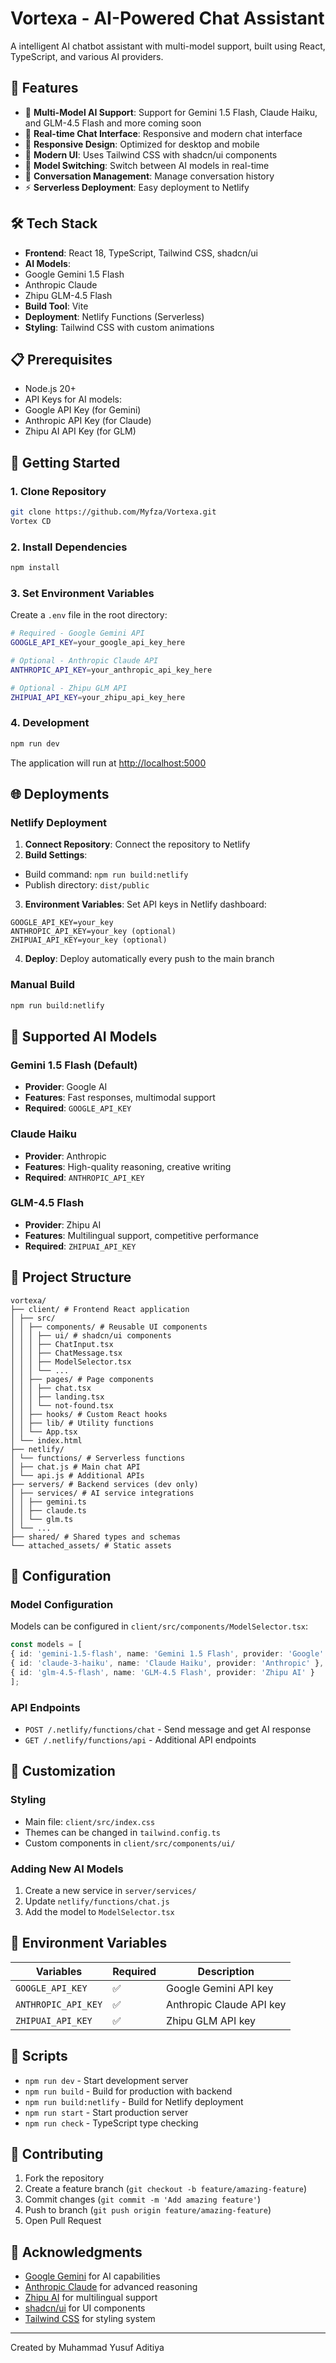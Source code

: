 # Vortexa - AI-Powered Chat Assistant

A intelligent AI chatbot assistant with multi-model support, built using React, TypeScript, and various AI providers.

## 🚀 Features

- 🤖 **Multi-Model AI Support**: Support for Gemini 1.5 Flash, Claude Haiku, and GLM-4.5 Flash and more coming soon
- 💬 **Real-time Chat Interface**: Responsive and modern chat interface
- 📱 **Responsive Design**: Optimized for desktop and mobile
- 🎨 **Modern UI**: Uses Tailwind CSS with shadcn/ui components
- 🔄 **Model Switching**: Switch between AI models in real-time
- 💾 **Conversation Management**: Manage conversation history
- ⚡ **Serverless Deployment**: Easy deployment to Netlify

## 🛠️ Tech Stack

- **Frontend**: React 18, TypeScript, Tailwind CSS, shadcn/ui
- **AI Models**:
- Google Gemini 1.5 Flash
- Anthropic Claude 
- Zhipu GLM-4.5 Flash
- **Build Tool**: Vite
- **Deployment**: Netlify Functions (Serverless)
- **Styling**: Tailwind CSS with custom animations

## 📋 Prerequisites

- Node.js 20+
- API Keys for AI models: 
- Google API Key (for Gemini) 
- Anthropic API Key (for Claude) 
- Zhipu AI API Key (for GLM)

## 🚀 Getting Started

### 1. Clone Repository
```bash
git clone https://github.com/Myfza/Vortexa.git
Vortex CD
```

### 2. Install Dependencies
```bash
npm install
```

### 3. Set Environment Variables
Create a `.env` file in the root directory:
```bash
# Required - Google Gemini API
GOOGLE_API_KEY=your_google_api_key_here

# Optional - Anthropic Claude API
ANTHROPIC_API_KEY=your_anthropic_api_key_here

# Optional - Zhipu GLM API
ZHIPUAI_API_KEY=your_zhipu_api_key_here
```

### 4. Development
```bash
npm run dev
```

The application will run at [http://localhost:5000](http://localhost:5000)

## 🌐 Deployments

### Netlify Deployment

1. **Connect Repository**: Connect the repository to Netlify
2. **Build Settings**: 
- Build command: `npm run build:netlify` 
- Publish directory: `dist/public`
3. **Environment Variables**: Set API keys in Netlify dashboard: 
``` 
GOOGLE_API_KEY=your_key 
ANTHROPIC_API_KEY=your_key (optional) 
ZHIPUAI_API_KEY=your_key (optional) 
```
4. **Deploy**: Deploy automatically every push to the main branch

### Manual Build
```bash
npm run build:netlify
```

## 🤖 Supported AI Models

### Gemini 1.5 Flash (Default)
- **Provider**: Google AI
- **Features**: Fast responses, multimodal support
- **Required**: `GOOGLE_API_KEY`

### Claude Haiku
- **Provider**: Anthropic
- **Features**: High-quality reasoning, creative writing
- **Required**: `ANTHROPIC_API_KEY`

### GLM-4.5 Flash
- **Provider**: Zhipu AI
- **Features**: Multilingual support, competitive performance
- **Required**: `ZHIPUAI_API_KEY`

## 📁 Project Structure

```
vortexa/
├── client/ # Frontend React application
│ ├── src/
│ │ ├── components/ # Reusable UI components
│ │ │ ├── ui/ # shadcn/ui components
│ │ │ ├── ChatInput.tsx
│ │ │ ├── ChatMessage.tsx
│ │ │ ├── ModelSelector.tsx
│ │ │ └── ...
│ │ ├── pages/ # Page components
│ │ │ ├── chat.tsx
│ │ │ ├── landing.tsx
│ │ │ └── not-found.tsx
│ │ ├── hooks/ # Custom React hooks
│ │ ├── lib/ # Utility functions
│ │ └── App.tsx
│ └── index.html
├── netlify/
│ └── functions/ # Serverless functions
│ ├── chat.js # Main chat API
│ └── api.js # Additional APIs
├── servers/ # Backend services (dev only)
│ ├── services/ # AI service integrations
│ │ ├── gemini.ts
│ │ ├── claude.ts
│ │ └── glm.ts
│ └── ...
├── shared/ # Shared types and schemas
└── attached_assets/ # Static assets
```

## 🔧 Configuration

### Model Configuration
Models can be configured in `client/src/components/ModelSelector.tsx`:

```typescript
const models = [ 
{ id: 'gemini-1.5-flash', name: 'Gemini 1.5 Flash', provider: 'Google' }, 
{ id: 'claude-3-haiku', name: 'Claude Haiku', provider: 'Anthropic' }, 
{ id: 'glm-4.5-flash', name: 'GLM-4.5 Flash', provider: 'Zhipu AI' }
];
```

### API Endpoints
- `POST /.netlify/functions/chat` - Send message and get AI response
- `GET /.netlify/functions/api` - Additional API endpoints

## 🎨 Customization

### Styling
- Main file: `client/src/index.css`
- Themes can be changed in `tailwind.config.ts`
- Custom components in `client/src/components/ui/`

### Adding New AI Models
1. Create a new service in `server/services/`
2. Update `netlify/functions/chat.js`
3. Add the model to `ModelSelector.tsx`

## 🔐 Environment Variables

| Variables | Required | Description |
|----------|----------|-------------|
| `GOOGLE_API_KEY` | ✅ | Google Gemini API key |
| `ANTHROPIC_API_KEY` | ✅ | Anthropic Claude API key |
| `ZHIPUAI_API_KEY` | ✅ | Zhipu GLM API key |

## 📝 Scripts

- `npm run dev` - Start development server
- `npm run build` - Build for production with backend
- `npm run build:netlify` - Build for Netlify deployment
- `npm run start` - Start production server
- `npm run check` - TypeScript type checking

## 🤝 Contributing

1. Fork the repository
2. Create a feature branch (`git checkout -b feature/amazing-feature`)
3. Commit changes (`git commit -m 'Add amazing feature'`)
4. Push to branch (`git push origin feature/amazing-feature`)
5. Open Pull Request

## 🙏 Acknowledgments

- [Google Gemini](https://ai.google.dev/) for AI capabilities
- [Anthropic Claude](https://www.anthropic.com/) for advanced reasoning
- [Zhipu AI](https://www.zhipuai.cn/) for multilingual support
- [shadcn/ui](https://ui.shadcn.com/) for UI components
- [Tailwind CSS](https://tailwindcss.com/) for styling system

---

Created by Muhammad Yusuf Aditiya
